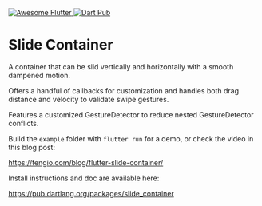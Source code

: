 <a href="https://github.com/Solido/awesome-flutter">
   <img alt="Awesome Flutter" src="https://img.shields.io/badge/Awesome-Flutter-blue.svg?longCache=true&style=flat-square" />
</a>

<a href="https://pub.dev/packages/slide_container">
   <img alt="Dart Pub" src="https://img.shields.io/pub/v/slide_container.svg?color=orange&style=flat-square" />
</a>

# Slide Container

A container that can be slid vertically and horizontally with a smooth dampened motion.

Offers a handful of callbacks for customization and handles both drag distance and velocity to validate swipe gestures.

Features a customized GestureDetector to reduce nested GestureDetector conflicts.

Build the `example` folder with `flutter run` for a demo, or check the video in this blog post: 

https://tengio.com/blog/flutter-slide-container/

Install instructions and doc are available here:

https://pub.dartlang.org/packages/slide_container
